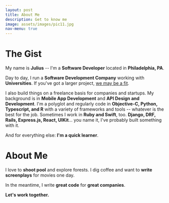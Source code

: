 ```yaml
---
layout: post
title: About Me
description: Get to know me
image: assets/images/pic11.jpg
nav-menu: true
---
```


# The Gist

My name is **Julius** -- I'm a **Software Developer** located in **Philadelphia, PA**.

Day to day, I run a **Software Development Company** working with **Universities**. If you've got a larger project, [we may be a fit](https://www.codecygnus.com).

I also build things on a freelance basis for companies and startups. My background is in **Mobile App Development** and **API Design and Development**. I'm a polyglot and regularly code in **Objective-C, Python, Typescript, and R** with a variety of frameworks and tools -- whatever is the best for the job. Sometimes I work in **Ruby and Swift**, too. **Django, DRF, Rails, Express.js, React, UIKit**... you name it, I've probably built something with it.

And for everything else: **I'm a quick learner**.

# About Me

I love to **shoot pool** and explore forests. I dig coffee and want to **write screenplays** for movies one day.    

In the meantime, I write **great code** for **great companies**.

**Let's work together.**